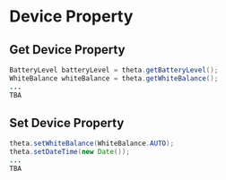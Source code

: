 # Device Property

## Get Device Property

```java
BatteryLevel batteryLevel = theta.getBatteryLevel();
WhiteBalance whiteBalance = theta.getWhiteBalance();
...
TBA
```

## Set Device Property

```java
theta.setWhiteBalance(WhiteBalance.AUTO);
theta.setDateTime(new Date());
...
TBA
```

